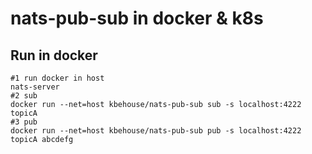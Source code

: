 
# nats-pub-sub in docker & k8s

## Run in docker

```
#1 run docker in host
nats-server
#2 sub 
docker run --net=host kbehouse/nats-pub-sub sub -s localhost:4222 topicA
#3 pub 
docker run --net=host kbehouse/nats-pub-sub pub -s localhost:4222 topicA abcdefg
```



